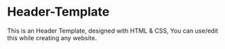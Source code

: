 # Header-Template
This is an Header Template, designed with HTML &amp; CSS, You can use/edit this while creating any website.
